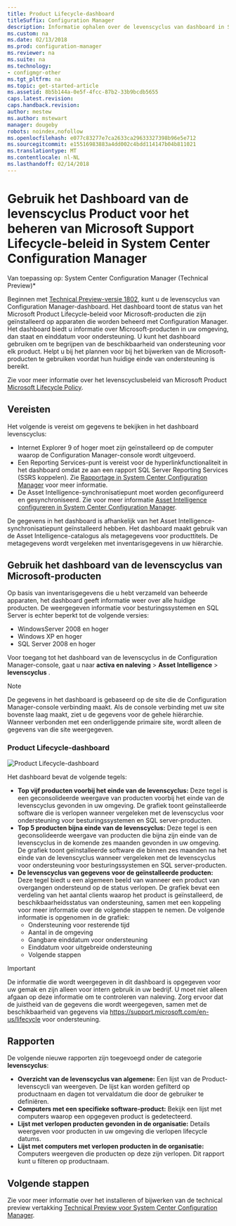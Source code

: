 ```yaml
---
title: Product Lifecycle-dashboard
titleSuffix: Configuration Manager
description: Informatie ophalen over de levenscyclus van dashboard in System Center Configuration Manager.
ms.custom: na
ms.date: 02/13/2018
ms.prod: configuration-manager
ms.reviewer: na
ms.suite: na
ms.technology:
- configmgr-other
ms.tgt_pltfrm: na
ms.topic: get-started-article
ms.assetid: 8b5b144a-0e5f-4fcc-87b2-33b9bcdb5655
caps.latest.revision: 
caps.handback.revision: 
author: mestew
ms.author: mstewart
manager: dougeby
robots: noindex,nofollow
ms.openlocfilehash: e077c83277e7ca2633ca29633327398b96e5e712
ms.sourcegitcommit: e15516983883a4dd002c4bdd114147b04b811021
ms.translationtype: MT
ms.contentlocale: nl-NL
ms.lasthandoff: 02/14/2018
---
```

# <a name="use-the-product-lifecycle-dashboard-to-manage-microsoft-lifecycle-policy-in-system-center-configuration-manager"></a>Gebruik het Dashboard van de levenscyclus Product voor het beheren van Microsoft Support Lifecycle-beleid in System Center Configuration Manager

Van toepassing op: System Center Configuration Manager (Technical Preview)*

Beginnen met [Technical Preview-versie 1802](/sccm/core/get-started/capabilities-in-technical-preview-1802), kunt u de levenscyclus van Configuration Manager-dashboard. Het dashboard toont de status van het Microsoft Product Lifecycle-beleid voor Microsoft-producten die zijn geïnstalleerd op apparaten die worden beheerd met Configuration Manager. Het dashboard biedt u informatie over Microsoft-producten in uw omgeving, dan staat en einddatum voor ondersteuning. U kunt het dashboard gebruiken om te begrijpen van de beschikbaarheid van ondersteuning voor elk product. Helpt u bij het plannen voor bij het bijwerken van de Microsoft-producten te gebruiken voordat hun huidige einde van ondersteuning is bereikt.  

Zie voor meer informatie over het levenscyclusbeleid van Microsoft Product [Microsoft Lifecycle Policy](https://support.microsoft.com/en-us/lifecycle).

## <a name="prerequisites"></a>Vereisten 

 Het volgende is vereist om gegevens te bekijken in het dashboard levenscyclus: 
- Internet Explorer 9 of hoger moet zijn geïnstalleerd op de computer waarop de Configuration Manager-console wordt uitgevoerd. 
- Een Reporting Services-punt is vereist voor de hyperlinkfunctionaliteit in het dashboard omdat ze aan een rapport SQL Server Reporting Services (SSRS koppelen). Zie [Rapportage in System Center Configuration Manager](/sccm/core/servers/manage/reporting) voor meer informatie. 
- De Asset Intelligence-synchronisatiepunt moet worden geconfigureerd en gesynchroniseerd. Zie voor meer informatie [Asset Intelligence configureren in System Center Configuration Manager](/sccm/core/clients/manage/asset-intelligence/configuring-asset-intelligence).

De gegevens in het dashboard is afhankelijk van het Asset Intelligence-synchronisatiepunt geïnstalleerd hebben. Het dashboard maakt gebruik van de Asset Intelligence-catalogus als metagegevens voor producttitels. De metagegevens wordt vergeleken met inventarisgegevens in uw hiërarchie. 

## <a name="use-the-microsoft-product-lifecycle-dashboard"></a>Gebruik het dashboard van de levenscyclus van Microsoft-producten

Op basis van inventarisgegevens die u hebt verzameld van beheerde apparaten, het dashboard geeft informatie weer over alle huidige producten. De weergegeven informatie voor besturingssystemen en SQL Server is echter beperkt tot de volgende versies:

- WindowsServer 2008 en hoger
- Windows XP en hoger
- SQL Server 2008 en hoger

Voor toegang tot het dashboard van de levenscyclus in de Configuration Manager-console, gaat u naar **activa en naleving** > **Asset Intelligence** > **levenscyclus** .

>[!NOTE]
>De gegevens in het dashboard is gebaseerd op de site die de Configuration Manager-console verbinding maakt. Als de console verbinding met uw site bovenste laag maakt, ziet u de gegevens voor de gehele hiërarchie. Wanneer verbonden met een onderliggende primaire site, wordt alleen de gegevens van die site weergegeven.

### <a name="product-lifecycle-dashboard"></a>Product Lifecycle-dashboard

![Product Lifecycle-dashboard](/sccm/core/clients/manage/asset-intelligence/media/product-lifecycle-dashboard.png)

Het dashboard bevat de volgende tegels: 
- **Top vijf producten voorbij het einde van de levenscyclus:** Deze tegel is een geconsolideerde weergave van producten voorbij het einde van de levenscyclus gevonden in uw omgeving. De grafiek toont geïnstalleerde software die is verlopen wanneer vergeleken met de levenscyclus voor ondersteuning voor besturingssystemen en SQL server-producten.  
- **Top 5 producten bijna einde van de levenscyclus:** Deze tegel is een geconsolideerde weergave van producten die bijna zijn einde van de levenscyclus in de komende zes maanden gevonden in uw omgeving. De grafiek toont geïnstalleerde software die binnen zes maanden na het einde van de levenscyclus wanneer vergeleken met de levenscyclus voor ondersteuning voor besturingssystemen en SQL server-producten.
- **De levenscyclus van gegevens voor de geïnstalleerde producten:** Deze tegel biedt u een algemeen beeld van wanneer een product van overgangen ondersteund op de status verlopen. De grafiek bevat een verdeling van het aantal clients waarop het product is geïnstalleerd, de beschikbaarheidsstatus van ondersteuning, samen met een koppeling voor meer informatie over de volgende stappen te nemen. De volgende informatie is opgenomen in de grafiek:     
    - Ondersteuning voor resterende tijd
    - Aantal in de omgeving 
    - Gangbare einddatum voor ondersteuning
    - Einddatum voor uitgebreide ondersteuning
    - Volgende stappen 

>[!IMPORTANT]
>De informatie die wordt weergegeven in dit dashboard is opgegeven voor uw gemak en zijn alleen voor intern gebruik in uw bedrijf. U moet niet alleen afgaan op deze informatie om te controleren van naleving. Zorg ervoor dat de juistheid van de gegevens die wordt weergegeven, samen met de beschikbaarheid van gegevens via https://support.microsoft.com/en-us/lifecycle voor ondersteuning.

## <a name="reporting"></a>Rapporten
De volgende nieuwe rapporten zijn toegevoegd onder de categorie **levenscyclus**:
- **Overzicht van de levenscyclus van algemene:** Een lijst van de Product-levenscycli van weergeven. De lijst kan worden gefilterd op productnaam en dagen tot vervaldatum die door de gebruiker te definiëren. 
- **Computers met een specifieke software-product:** Bekijk een lijst met computers waarop een opgegeven product is gedetecteerd.
- **Lijst met verlopen producten gevonden in de organisatie:** Details weergeven voor producten in uw omgeving die verlopen lifecycle datums. 
- **Lijst met computers met verlopen producten in de organisatie:** Computers weergeven die producten op deze zijn verlopen. Dit rapport kunt u filteren op productnaam.

## <a name="next-steps"></a>Volgende stappen
Zie voor meer informatie over het installeren of bijwerken van de technical preview vertakking [Technical Preview voor System Center Configuration Manager](/sccm/core/get-started/technical-preview).  

